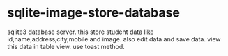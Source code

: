# sqlite-image-store-database
sqlite3 database server. this store student data like id,name,address,city,mobile and image. also edit data and save data. view this data in table view. use toast method.

